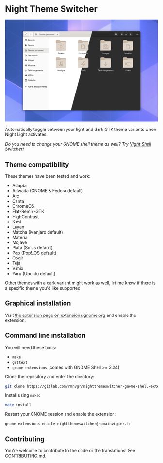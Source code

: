 # Night Theme Switcher

![](./screenshot.png)

Automatically toggle between your light and dark GTK theme variants when Night Light activates.

_Do you need to change your GNOME shell theme as well? Try [Night Shell Switcher](https://gitlab.com/rmnvgr/nightshellswitcher-gnome-shell-extension/)!_

## Theme compatibility

These themes have been tested and work:

- Adapta
- Adwaita (GNOME & Fedora default)
- Arc
- Canta
- ChromeOS
- Flat-Remix-GTK
- HighContrast
- Kimi
- Layan
- Matcha (Manjaro default)
- Materia
- Mojave
- Plata (Solus default)
- Pop (Pop!_OS default)
- Qogir
- Teja
- Vimix
- Yaru (Ubuntu default)

Other themes with a dark variant might work as well, let me know if there is a specific theme you'd like supported!

## Graphical installation

Visit [the extension page on extensions.gnome.org](https://extensions.gnome.org/extension/2236/night-theme-switcher/) and enable the extension.

## Command line installation

You will need these tools:

- `make`
- `gettext`
- `gnome-extensions` (comes with GNOME Shell >= 3.34)

Clone the repository and enter the directory:

```bash
git clone https://gitlab.com/rmnvgr/nightthemeswitcher-gnome-shell-extension.git && cd nightthemeswitcher-gnome-shell-extension
```

Install using `make`:

```bash
make install
```

Restart your GNOME session and enable the extension:

```bash
gnome-extensions enable nightthemeswitcher@romainvigier.fr
```

## Contributing

You're welcome to contribute to the code or the translations! See [CONTRIBUTING.md](./CONTRIBUTING.md).
